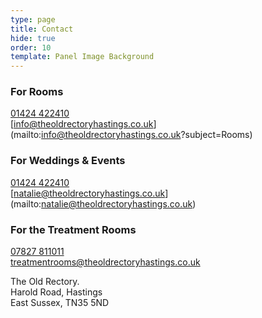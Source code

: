 ```yaml
---
type: page
title: Contact
hide: true
order: 10
template: Panel Image Background
---
```

### For Rooms

[01424 422410](tel:01424422410)  
[info@theoldrectoryhastings.co.uk]
(mailto:info@theoldrectoryhastings.co.uk?subject=Rooms)

### For Weddings & Events

[01424 422410](tel:01424422410)  
[natalie@theoldrectoryhastings.co.uk]
(mailto:natalie@theoldrectoryhastings.co.uk)

### For the Treatment Rooms

[07827 811011](tel:07827811011)  
[treatmentrooms@theoldrectoryhastings.co.uk](mailto:treatmentrooms@theoldrectoryhastings.co.uk)

The Old Rectory.  
Harold Road, Hastings  
East Sussex, TN35 5ND
